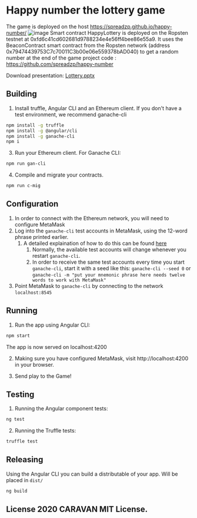# Happy number the lottery game

The game is deployed on the host https://spreadzp.github.io/happy-number/
![image](https://user-images.githubusercontent.com/11519562/88194359-6952cd80-cc47-11ea-8fbc-7cf88bc1cc0c.png)
Smart contract HappyLottery is deployed on the Ropsten testnet at 0xfd6c41cd602681d9788234e4e56ff4bee86e55a9. It uses the BeaconContract smart contract from the Ropsten network (address 0x79474439753C7c70011C3b00e06e559378bAD040) to get a random number at the end of the game
project code : https://github.com/spreadzp/happy-number

Download presentation:
[Lottery.pptx](https://github.com/spreadzp/happy-number/files/4960762/Lottery.pptx)

## Building

1. Install truffle, Angular CLI and an Ethereum client. If you don't have a test environment, we recommend ganache-cli

```bash
npm install -g truffle
npm install -g @angular/cli
npm install -g ganache-cli
npm i


```

3. Run your Ethereum client. For Ganache CLI:

```bash
npm run gan-cli
```

4. Compile and migrate your contracts.

```bash
npm run c-mig
```

## Configuration

1. In order to connect with the Ethereum network, you will need to configure MetaMask
2. Log into the `ganache-cli` test accounts in MetaMask, using the 12-word phrase printed earlier.
   1. A detailed explaination of how to do this can be found [here](https://truffleframework.com/docs/truffle/getting-started/truffle-with-metamask)
      1. Normally, the available test accounts will change whenever you restart `ganache-cli`.
      2. In order to receive the same test accounts every time you start `ganache-cli`, start it with a seed like this: `ganache-cli --seed 0` or `ganache-cli -m "put your mnemonic phrase here needs twelve words to work with MetaMask"`
3. Point MetaMask to `ganache-cli` by connecting to the network `localhost:8545`

## Running

1. Run the app using Angular CLI:

```bash
npm start
```

The app is now served on localhost:4200

2. Making sure you have configured MetaMask, visit http://localhost:4200 in your browser.

3. Send play to the Game!

## Testing

1. Running the Angular component tests:

```bash
ng test
```

2. Running the Truffle tests:

```bash
truffle test
```

## Releasing

Using the Angular CLI you can build a distributable of your app. Will be placed in `dist/`

```bash
ng build
```

## License 2020 CARAVAN MIT License.

